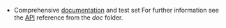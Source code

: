   - Comprehensive [documentation](http://mikemcl.github.io/big.js/) and test set
For further information see the [API](http://mikemcl.github.io/big.js/) reference from the *doc* folder.

